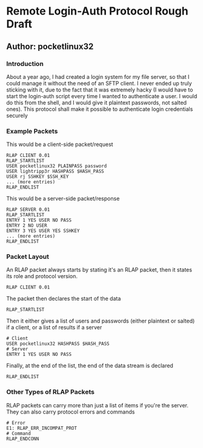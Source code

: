 # Remote Login-Auth Protocol Rough Draft
## Author: pocketlinux32

### Introduction

About a year ago, I had created a login system for my file server, so that I
could manage it without the need of an SFTP client. I never ended up truly
sticking with it, due to the fact that it was extremely hacky (I would have to
start the login-auth script every time I wanted to authenticate a user. I would
do this from the shell, and I would give it plaintext passwords, not salted
ones). This protocol shall make it possible to authenticate login credentials
securely

### Example Packets

This would be a client-side packet/request
```
RLAP CLIENT 0.01
RLAP_STARTLIST
USER pocketlinux32 PLAINPASS password
USER lightripp3r HASHPASS $HASH_PASS
USER rj SSHKEY $SSH_KEY
... (more entries)
RLAP_ENDLIST

```
This would be a server-side packet/response
```
RLAP SERVER 0.01
RLAP_STARTLIST
ENTRY 1 YES USER NO PASS
ENTRY 2 NO USER
ENTRY 3 YES USER YES SSHKEY
... (more entries)
RLAP_ENDLIST
```

### Packet Layout

An RLAP packet always starts by stating it's an RLAP packet, then it states its
role and protocol version.
```
RLAP CLIENT 0.01
```
The packet then declares the start of the data
```
RLAP_STARTLIST
```
Then it either gives a list of users and passwords (either plaintext or salted)
if a client, or a list of results if a server
```
# Client
USER pocketlinux32 HASHPASS $HASH_PASS
# Server
ENTRY 1 YES USER NO PASS
```
Finally, at the end of the list, the end of the data stream is declared
```
RLAP_ENDLIST
```

### Other Types of RLAP Packets

RLAP packets can carry more than just a list of items if you're the server.
They can also carry protocol errors and commands
```
# Error
E1: RLAP_ERR_INCOMPAT_PROT
# Command
RLAP_ENDCONN
```


